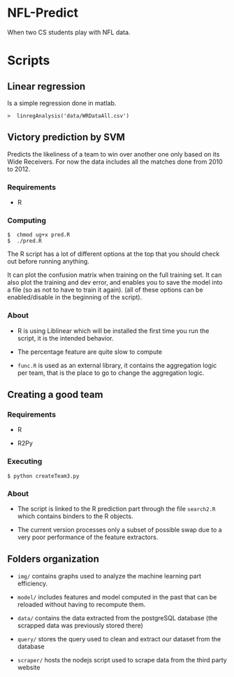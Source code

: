 NFL-Predict
===========

When two CS students play with NFL data.


Scripts
=======

Linear regression
-----------------

Is a simple regression done in matlab.

    >  linregAnalysis('data/WRDataAll.csv')


Victory prediction by SVM
-------------------------

Predicts the likeliness of a team to win over another one only based on its Wide Receivers. For now the data includes all the matches done from 2010 to 2012.

### Requirements

* R

### Computing

    $  chmod ug+x pred.R
    $  ./pred.R

The R script has a lot of different options at the top that you should check out before running anything.

It can plot the confusion matrix when training on the full training set. It can also plot the training and dev error, and enables you to save the model into a file (so as not to have to train it again). (all of these options can be enabled/disable in the beginning of the script).

### About

* R is using Liblinear which will be installed the first time you run the script, it is the intended behavior.

* The percentage feature are quite slow to compute

* ``func.R`` is used as an external library, it contains the aggregation logic per team, that is the place to go to change the aggregation logic.


Creating a good team
--------------------

### Requirements

* R

* R2Py

### Executing

    $ python createTeam3.py

### About

* The script is linked to the R prediction part through the file ``search2.R`` which contains binders to the R objects.

* The current version processes only a subset of possible swap due to a very poor performance of the feature extractors.


Folders organization
--------------------

* ``img/`` contains graphs used to analyze the machine learning part efficiency.

* ``model/`` includes features and model computed in the past that can be reloaded without having to recompute them.

* ``data/`` contains the data extracted from the postgreSQL database (the scrapped data was previously stored there)

* ``query/`` stores the query used to clean and extract our dataset from the database

* ``scraper/`` hosts the nodejs script used to scrape data from the third party website
